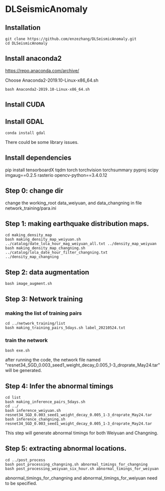 # DLSeismicAnomaly
## Installation
```shell
git clone https://github.com/enzezhang/DLSeismicAnomaly.git
cd DLSeismicAnomaly
```
## Install anaconda2
https://repo.anaconda.com/archive/

Choose Anaconda2-2019.10-Linux-x86_64.sh
```Shell
bash Anaconda2-2019.10-Linux-x86_64.sh
```

## Install CUDA
## Install GDAL

```Shell
conda install gdal
```
There could be some library issues.
## Install dependencies
pip install tensorboardX tqdm torch torchvision torchsummary pyproj scipy imgaug==0.2.5 rasterio opencv-python==3.4.0.12

## Step 0: change dir

change the working_root data_weiyuan, and data_changning in file network_training/para.ini

## Step 1: making earthquake distribution maps.

```Shell
cd making_density_map
bash making_density_map_weiyuan.sh ../catalog/date_lola_hour_mag_weiyuan_all.txt ../density_map_weiyuan
bash making_density_map_changning.sh ../catalog/lola_date_hour_filter_changning.txt ../density_map_changning
```

## Step 2: data augmentation
```Shell
bash image_augment.sh
```

## Step 3: Network training

### making the list of training pairs

```Shell
cd ../network_training/list
bash making_training_pairs_5days.sh label_20210524.txt
```
### train the network 
```Shell
bash exe.sh 
```
after running the code, the network file named "resnet34_SGD_0.003_seed1_weight_decay_0.005_1-3_droprate_May24.tar" will be generated.
## Step 4: Infer the abnormal timings

```Shell
cd list
bash making_inference_pairs_5days.sh
cd ../
bash inference_weiyuan.sh resnet34_SGD_0.003_seed1_weight_decay_0.005_1-3_droprate_May24.tar
bash inference_changning.sh resnet34_SGD_0.003_seed1_weight_decay_0.005_1-3_droprate_May24.tar
```
This step will generate abnormal timings for both Weiyuan and Changning.
## Step 5: extracting abnormal locations.
```Shell
cd ../post_process
bash post_processing_changning.sh abnormal_timings_for_changning
bash post_processing_weiyuan_six_hour.sh abnormal_timings_for_weiyuan
```
abnormal_timings_for_changning and abnormal_timings_for_weiyuan need to be specified.



